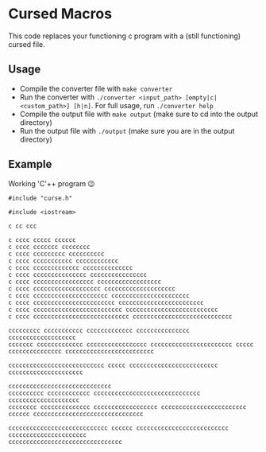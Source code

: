# Cursed Macros
This code replaces your functioning c program with a (still functioning) cursed file.

## Usage
- Compile the converter file with `make converter`
- Run the converter with `./converter <input_path> [empty|c|<custom_path>] [h|n]`. For full usage, run `./converter help`
- Compile the output file with `make output` (make sure to cd into the output directory)
- Run the output file with `./output` (make sure you are in the output directory)

## Example
Working 'C'++ program 😉

```
#include "curse.h"

#include <iostream>

c cc ccc 

c cccc ccccc cccccc 
c cccc ccccccc cccccccc 
c cccc ccccccccc cccccccccc 
c cccc ccccccccccc cccccccccccc 
c cccc ccccccccccccc cccccccccccccc 
c cccc ccccccccccccccc cccccccccccccccc 
c cccc ccccccccccccccccc cccccccccccccccccc 
c cccc ccccccccccccccccccc cccccccccccccccccccc 
c cccc ccccccccccccccccccccc cccccccccccccccccccccc 
c cccc ccccccccccccccccccccccc cccccccccccccccccccccccc 
c cccc ccccccccccccccccccccccccc cccccccccccccccccccccccccc 
c cccc ccccccccccccccccccccccccccc cccccccccccccccccccccccccccc 

ccccccccc ccccccccccc ccccccccccccc ccccccccccccccc 
ccccccccccccccccccc 
ccccccc ccccccccccccc ccccccccccccccccc ccccccccccccccccccccccc ccccc ccccccccccccccc ccccccccccccccccccccccccc 

ccccccccccccccccccccccccccc ccccc ccccccccccccccccccccccccc 
ccccccccccccccccccccc 

ccccccccccccccccccccccccccccc 
cccccccccc cccccccccccc cccccccccccccccccccccccccccccc 
cccccccccccccccccccc 
cccccccc cccccccccccccc cccccccccccccccccc cccccccccccccccccccccccc cccccc ccccccccccccccccccccccccccccccc 

cccccccccccccccccccccccccccc cccccc cccccccccccccccccccccccccc 
cccccccccccccccccccccc 
cccccccccccccccccccccccccccccccc 
```


